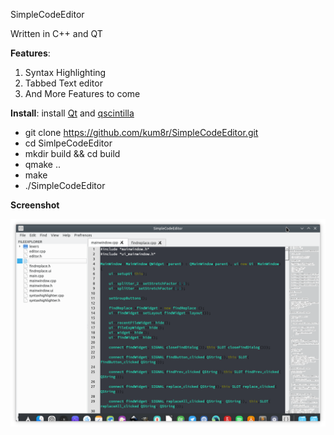SimpleCodeEditor

Written in C++ and QT

**Features**:
	<ol>
		<li>Syntax Highlighting</li>
		<li>Tabbed Text editor</li>
		<li>And More Features to come</li>
	</ol>

**Install**:
install [Qt](https://qt.io "Qt")  and [qscintilla](https://www.riverbankcomputing.com "qscintilla")

- git clone https://github.com/kum8r/SimpleCodeEditor.git
- cd SimlpeCodeEditor
- mkdir build && cd build
- qmake ..
- make
- ./SimpleCodeEditor


<b>Screenshot</b>
<p align="center">
	<img src="./Screenshot/screenshot2.png" title="SimpleCodeEditor">
</p>

[qt]: http://qt.io
